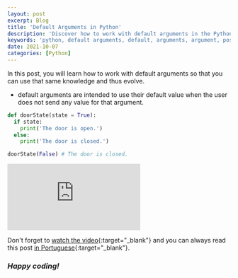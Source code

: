 ```yaml
---
layout: post
excerpt: Blog
title: 'Default Arguments in Python'
description: 'Discover how to work with default arguments in the Python programming language. Get answers to your questions with the theory and examples presented.'
keywords: 'python, default arguments, default, arguments, argument, post'
date: 2021-10-07
categories: [Python]
---
```


In this post, you will learn how to work with default arguments so that you can use that same knowledge and thus evolve.

- default arguments are intended to use their default value when the user does not send any value for that argument.

```python
def doorState(state = True):
  if state:
    print('The door is open.')
  else:
    print('The door is closed.')

doorState(False) # The door is closed.
```

<div class="video-container">
  <iframe src="https://www.youtube.com/embed/dWk0XVIto3w" frameborder="0" allowfullscreen></iframe>
</div>

Don't forget to [watch the video](https://youtu.be/dWk0XVIto3w){:target="\_blank"} and you can always read this post [in Portuguese](https://caffeinealgorithm.com/blog/argumentos-padrao-em-python/){:target="\_blank"}.

### _Happy coding!_
